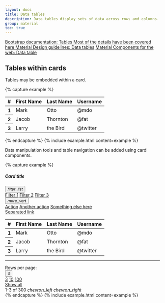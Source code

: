 ```yaml
---
layout: docs
title: Data tables
description: Data tables display sets of data across rows and columns.
group: material
toc: true
---
```


<div class="list-group mt-lg-5">
    <a href="{{ site.baseurl }}/docs/{{ site.docs_version }}/content/tables/" target="_blank" class="list-group-item list-group-item-action lgi-icon-bs">Bootstrap documentation: Tables
      <span class="d-block font-weight-normal text-black-secondary"> Most of the details have been covered here</span>
    </a>
    <a href="https://material.io/components/data-tables/" class="list-group-item list-group-item-action lgi-icon-md">Material Design guidelines: Data tables</a>
    <a href="https://material-components.github.io/material-components-web-catalog/#/component/data-table" class="list-group-item list-group-item-action lgi-icon-mdc">Material Components for the web: Data table</a>
</div>

## Tables within cards

Tables may be embedded within a card.

{% capture example %}
<div class="card">
  <table class="table mb-0">
    <thead>
      <tr>
        <th scope="col">#</th>
        <th scope="col">First Name</th>
        <th scope="col">Last Name</th>
        <th scope="col">Username</th>
      </tr>
    </thead>
    <tbody>
      <tr>
        <th scope="row">1</th>
        <td>Mark</td>
        <td>Otto</td>
        <td>@mdo</td>
      </tr>
      <tr>
        <th scope="row">2</th>
        <td>Jacob</td>
        <td>Thornton</td>
        <td>@fat</td>
      </tr>
      <tr>
        <th scope="row">3</th>
        <td>Larry</td>
        <td>the Bird</td>
        <td>@twitter</td>
      </tr>
    </tbody>
  </table>
</div>
{% endcapture %}
{% include example.html content=example %}

Data manipulation tools and table navigation can be added using card components.

{% capture example %}
<div class="card">
  <div class="card-header d-flex pr-0">
    <h5 class="card-title mb-0">Card title</h5>
    <div class="card-actions ml-auto py-0">
      <div class="dropdown">
        <button aria-expanded="false" aria-haspopup="true" class="btn btn-outline my-0" data-toggle="dropdown" id="cardTableDrop1" type="button"><i class="material-icons">filter_list</i></button>
        <div aria-labelledby="cardTableDrop1" class="dropdown-menu dropdown-menu-right menu">
          <a class="dropdown-item" href="#">Filter 1</a>
          <a class="dropdown-item" href="#">Filter 2</a>
          <a class="dropdown-item" href="#">Filter 3</a>
        </div>
      </div>
      <div class="dropdown">
        <button aria-expanded="false" aria-haspopup="true" class="btn btn-outline my-0" data-toggle="dropdown" id="cardTableDrop2" type="button"><i class="material-icons">more_vert</i></button>
        <div aria-labelledby="cardTableDrop2" class="dropdown-menu dropdown-menu-right menu">
          <a class="dropdown-item" href="#">Action</a>
          <a class="dropdown-item" href="#">Another action</a>
          <a class="dropdown-item" href="#">Something else here</a>
          <div class="dropdown-divider"></div>
          <a class="dropdown-item" href="#">Separated link</a>
        </div>
      </div>
    </div>
  </div>
  <table class="table mb-0">
    <thead>
      <tr>
        <th scope="col">#</th>
        <th scope="col">First Name</th>
        <th scope="col">Last Name</th>
        <th scope="col">Username</th>
      </tr>
    </thead>
    <tbody>
      <tr>
        <th scope="row">1</th>
        <td>Mark</td>
        <td>Otto</td>
        <td>@mdo</td>
      </tr>
      <tr>
        <th scope="row">2</th>
        <td>Jacob</td>
        <td>Thornton</td>
        <td>@fat</td>
      </tr>
      <tr>
        <th scope="row">3</th>
        <td>Larry</td>
        <td>the Bird</td>
        <td>@twitter</td>
      </tr>
    </tbody>
  </table>
  <hr class="my-0 w-100">
  <div class="card-actions align-items-center justify-content-end">
    <span class="align-self-center mb-1 mx-1 text-muted">Rows per page:</span>
    <div class="dropdown">
      <button aria-expanded="false" aria-haspopup="true" class="btn btn-outline dropdown-toggle" data-toggle="dropdown" type="button">3</button>
      <div class="dropdown-menu dropdown-menu-right menu">
        <a class="dropdown-item active" href="#">3</a>
        <a class="dropdown-item" href="#">10</a>
        <a class="dropdown-item" href="#">100</a>
        <div class="dropdown-divider"></div>
        <a class="dropdown-item" href="#">Show all</a>
      </div>
    </div>
    <span class="align-self-center mb-1 mr-2 text-muted">1-3 of 300</span>
    <a class="btn btn-outline" href="#"><i class="material-icons">chevron_left</i></a>
    <a class="btn btn-outline" href="#"><i class="material-icons">chevron_right</i></a>
  </div>
</div>
{% endcapture %}
{% include example.html content=example %}
